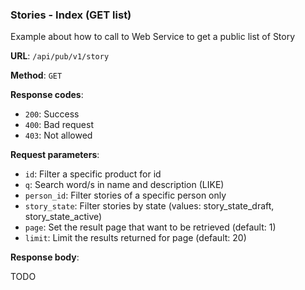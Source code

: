 ### Stories - Index (GET list)

Example about how to call to Web Service to get a public list of 
Story

**URL**: `/api/pub/v1/story`

**Method**: `GET`

**Response codes**: 
* `200`: Success
* `400`: Bad request
* `403`: Not allowed
  
**Request parameters**:
* `id`: Filter a specific product for id
* `q`: Search word/s in name and description (LIKE)
* `person_id`: Filter stories of a specific person only
* `story_state`: Filter stories by state (values: story_state_draft, story_state_active)
* `page`: Set the result page that want to be retrieved (default: 1)
* `limit`: Limit the results returned for page (default: 20)

**Response body**:

TODO